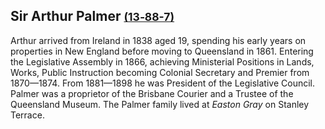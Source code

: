 ## Sir Arthur Palmer <small>[(13‑88-7)](https://brisbane.discovereverafter.com/profile/31755923 "Go to Memorial Information" )</small>

Arthur arrived from Ireland in 1838 aged 19, spending his early years on properties in New England before moving to Queensland in 1861. Entering the Legislative Assembly in 1866, achieving Ministerial Positions in Lands, Works, Public Instruction becoming Colonial Secretary and Premier from 1870—1874. From 1881—1898 he was President of the Legislative Council. Palmer was a proprietor of the Brisbane Courier and a Trustee of the Queensland Museum. The Palmer family lived at *Easton Gray* on Stanley Terrace.
